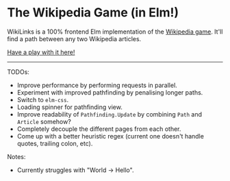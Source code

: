 # The Wikipedia Game (in Elm!)

WikiLinks is a 100% frontend Elm implementation of the [Wikipedia game](https://en.wikipedia.org/wiki/Wikipedia:Wiki_Game). It'll find a path between any two Wikipedia articles.

[Have a play with it here!](https://fizwidget.github.io/wikipedia-game/index.html)

- - -

TODOs:
* Improve performance by performing requests in parallel.
* Experiment with improved pathfinding by penalising longer paths.
* Switch to `elm-css`.
* Loading spinner for pathfinding view.
* Improve readability of `Pathfinding.Update` by combining `Path` and `Article` somehow?
* Completely decouple the different pages from each other.
* Come up with a better heuristic regex (current one doesn't handle quotes, trailing colon, etc).

Notes:
* Currently struggles with "World -> Hello".